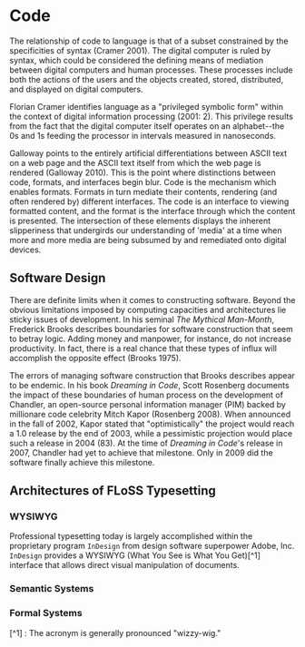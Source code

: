 # Code #

The relationship of code to language is that of a subset constrained by the specificities of syntax (Cramer 2001). The digital computer is ruled by syntax, which could be considered the defining means of mediation between digital computers and human processes. These processes include both the actions of the users and the objects created, stored, distributed, and displayed on digital computers.

Florian Cramer identifies language as a "privileged symbolic form" within the context of digital information processing (2001: 2). This privilege results from the fact that the digital computer itself operates on an alphabet--the 0s and 1s feeding the processor in intervals measured in nanoseconds. 

Galloway points to the entirely artificial differentiations between ASCII text on a web page and the ASCII text itself from which the web page is rendered (Galloway 2010). This is the point where distinctions between code, formats, and interfaces begin blur. Code is the mechanism which enables formats. Formats in turn mediate their contents, rendering (and often rendered by) different interfaces. The code is an interface to viewing formatted content, and the format is the interface through which the content is presented. The intersection of these elements displays the inherent slipperiness that undergirds our understanding of 'media' at a time when more and more media are being subsumed by and remediated onto digital devices.


## Software Design ##

There are definite limits when it comes to constructing software. Beyond the obvious limitations imposed by computing capacities and architectures lie sticky issues of development. In his seminal _The Mythical Man-Month_, Frederick Brooks describes boundaries for software construction that seem to betray logic. Adding money and manpower, for instance, do not increase productivity. In fact, there is a real chance that these types of influx will accomplish the opposite effect (Brooks 1975).

The errors of managing software construction that Brooks describes appear to be endemic. In his book _Dreaming in Code_, Scott Rosenberg documents the impact of these boundaries of human process on the development of Chandler, an open-source personal information manager (PIM) backed by millionare code celebrity Mitch Kapor (Rosenberg 2008). When announced in the fall of 2002, Kapor stated that "optimistically" the project would reach a 1.0 release by the end of 2003, while a pessimistic projection would place such a release in 2004 (83). At the time of _Dreaming in Code_'s release in 2007, Chandler had yet to achieve that milestone. Only in 2009 did the software finally achieve this milestone.


## Architectures of FLoSS Typesetting  ##

### WYSIWYG ###

Professional typesetting today is largely accomplished within the proprietary program `InDesign` from design software superpower Adobe, Inc. `InDesign` provides a WYSIWYG (What You See is What You Get)[^1] interface that allows direct visual manipulation of documents.

### Semantic Systems ###

### Formal Systems ###


[^1] :  The acronym is generally pronounced "wizzy-wig."